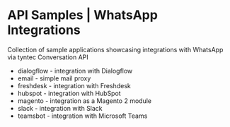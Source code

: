 # API Samples | WhatsApp Integrations

Collection of sample applications showcasing integrations with WhatsApp via tyntec Conversation API

- dialogflow - integration with Dialogflow
- email - simple mail proxy
- freshdesk - integration with Freshdesk
- hubspot - integration with HubSpot
- magento - integration as a Magento 2 module
- slack - integration with Slack
- teamsbot - integration with Microsoft Teams